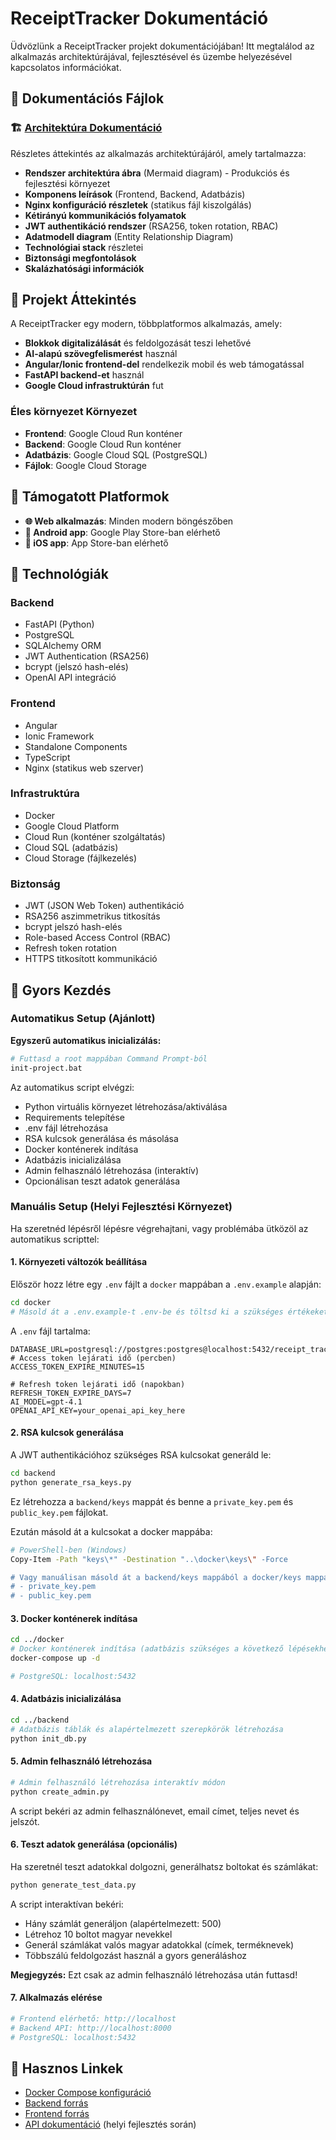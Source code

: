 # ReceiptTracker Dokumentáció

Üdvözlünk a ReceiptTracker projekt dokumentációjában! Itt megtalálod az alkalmazás architektúrájával, fejlesztésével és üzembe helyezésével kapcsolatos információkat.

## 📁 Dokumentációs Fájlok

### 🏗️ [Architektúra Dokumentáció](./architecture.md)
Részletes áttekintés az alkalmazás architektúrájáról, amely tartalmazza:
- **Rendszer architektúra ábra** (Mermaid diagram) - Produkciós és fejlesztési környezet
- **Komponens leírások** (Frontend, Backend, Adatbázis)
- **Nginx konfiguráció részletek** (statikus fájl kiszolgálás)
- **Kétirányú kommunikációs folyamatok**
- **JWT authentikáció rendszer** (RSA256, token rotation, RBAC)
- **Adatmodell diagram** (Entity Relationship Diagram)
- **Technológiai stack** részletei
- **Biztonsági megfontolások**
- **Skalázhatósági információk**

## 🎯 Projekt Áttekintés

A ReceiptTracker egy modern, többplatformos alkalmazás, amely:
- **Blokkok digitalizálását** és feldolgozását teszi lehetővé
- **AI-alapú szövegfelismerést** használ
- **Angular/Ionic frontend-del** rendelkezik mobil és web támogatással
- **FastAPI backend-et** használ
- **Google Cloud infrastruktúrán** fut


### Éles környezet Környezet
- **Frontend**: Google Cloud Run konténer
- **Backend**: Google Cloud Run konténer  
- **Adatbázis**: Google Cloud SQL (PostgreSQL)
- **Fájlok**: Google Cloud Storage

## 📱 Támogatott Platformok

- **🌐 Web alkalmazás**: Minden modern böngészőben
- **📱 Android app**: Google Play Store-ban elérhető
- **🍎 iOS app**: App Store-ban elérhető


## 🔧 Technológiák

### Backend
- FastAPI (Python)
- PostgreSQL
- SQLAlchemy ORM
- JWT Authentication (RSA256)
- bcrypt (jelszó hash-elés)
- OpenAI API integráció

### Frontend
- Angular
- Ionic Framework
- Standalone Components
- TypeScript
- Nginx (statikus web szerver)

### Infrastruktúra
- Docker
- Google Cloud Platform
- Cloud Run (konténer szolgáltatás)
- Cloud SQL (adatbázis)
- Cloud Storage (fájlkezelés)

### Biztonság
- JWT (JSON Web Token) authentikáció
- RSA256 aszimmetrikus titkosítás
- bcrypt jelszó hash-elés
- Role-based Access Control (RBAC)
- Refresh token rotation
- HTTPS titkosított kommunikáció


## 🚀 Gyors Kezdés

### Automatikus Setup (Ajánlott)

**Egyszerű automatikus inicializálás:**
```bash
# Futtasd a root mappában Command Prompt-ból
init-project.bat
```

Az automatikus script elvégzi:
- Python virtuális környezet létrehozása/aktiválása
- Requirements telepítése
- .env fájl létrehozása
- RSA kulcsok generálása és másolása
- Docker konténerek indítása
- Adatbázis inicializálása
- Admin felhasználó létrehozása (interaktív)
- Opcionálisan teszt adatok generálása

### Manuális Setup (Helyi Fejlesztési Környezet)

Ha szeretnéd lépésről lépésre végrehajtani, vagy problémába ütközöl az automatikus scripttel:

#### 1. Környezeti változók beállítása
Először hozz létre egy `.env` fájlt a `docker` mappában a `.env.example` alapján:

```bash
cd docker
# Másold át a .env.example-t .env-be és töltsd ki a szükséges értékeket
```

A `.env` fájl tartalma:
```env
DATABASE_URL=postgresql://postgres:postgres@localhost:5432/receipt_tracker
# Access token lejárati idő (percben)
ACCESS_TOKEN_EXPIRE_MINUTES=15

# Refresh token lejárati idő (napokban)
REFRESH_TOKEN_EXPIRE_DAYS=7
AI_MODEL=gpt-4.1
OPENAI_API_KEY=your_openai_api_key_here
```

#### 2. RSA kulcsok generálása
A JWT authentikációhoz szükséges RSA kulcsokat generáld le:

```bash
cd backend
python generate_rsa_keys.py
```

Ez létrehozza a `backend/keys` mappát és benne a `private_key.pem` és `public_key.pem` fájlokat.

Ezután másold át a kulcsokat a docker mappába:

```bash
# PowerShell-ben (Windows)
Copy-Item -Path "keys\*" -Destination "..\docker\keys\" -Force

# Vagy manuálisan másold át a backend/keys mappából a docker/keys mappába:
# - private_key.pem
# - public_key.pem
```

#### 3. Docker konténerek indítása
```bash
cd ../docker
# Docker konténerek indítása (adatbázis szükséges a következő lépésekhez)
docker-compose up -d

# PostgreSQL: localhost:5432
```

#### 4. Adatbázis inicializálása
```bash
cd ../backend
# Adatbázis táblák és alapértelmezett szerepkörök létrehozása
python init_db.py
```

#### 5. Admin felhasználó létrehozása
```bash
# Admin felhasználó létrehozása interaktív módon
python create_admin.py
```

A script bekéri az admin felhasználónevet, email címet, teljes nevet és jelszót.

#### 6. Teszt adatok generálása (opcionális)
Ha szeretnél teszt adatokkal dolgozni, generálhatsz boltokat és számlákat:

```bash
python generate_test_data.py
```

A script interaktívan bekéri:
- Hány számlát generáljon (alapértelmezett: 500)
- Létrehoz 10 boltot magyar nevekkel
- Generál számlákat valós magyar adatokkal (címek, terméknevek)
- Többszálú feldolgozást használ a gyors generáláshoz

**Megjegyzés:** Ezt csak az admin felhasználó létrehozása után futtasd!

#### 7. Alkalmazás elérése
```bash
# Frontend elérhető: http://localhost
# Backend API: http://localhost:8000
# PostgreSQL: localhost:5432
```

## 🔗 Hasznos Linkek

- [Docker Compose konfiguráció](../docker/docker-compose.yaml)
- [Backend forrás](../backend/)
- [Frontend forrás](../frontend/ReceiptTracker/)
- [API dokumentáció](http://localhost:8000/docs) (helyi fejlesztés során)
